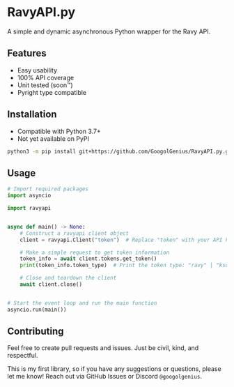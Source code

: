 # RavyAPI.py

A simple and dynamic asynchronous Python wrapper for the Ravy API.

## Features

- Easy usability
- 100% API coverage
- Unit tested (soon™️)
- Pyright type compatible

## Installation

- Compatible with Python 3.7+
- Not yet available on PyPI

```bash
python3 -m pip install git+https://github.com/GoogolGenius/RavyAPI.py.git
```

## Usage

```python
# Import required packages
import asyncio

import ravyapi


async def main() -> None:
    # Construct a ravyapi client object
    client = ravyapi.Client("token")  # Replace "token" with your API key

    # Make a simple request to get token information
    token_info = await client.tokens.get_token()
    print(token_info.token_type)  # Print the token type: "ravy" | "ksoft"

    # Close and teardown the client
    await client.close()


# Start the event loop and run the main function
asyncio.run(main())
```

## Contributing

Feel free to create pull requests and issues. Just be civil, kind, and respectful.

This is my first library, so if you have any suggestions or questions, please let me know! Reach out via GitHub Issues or Discord `@googolgenius`.
